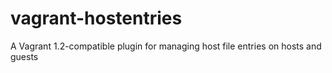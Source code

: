 vagrant-hostentries
===================

A Vagrant 1.2-compatible plugin for managing host file entries on hosts and guests
